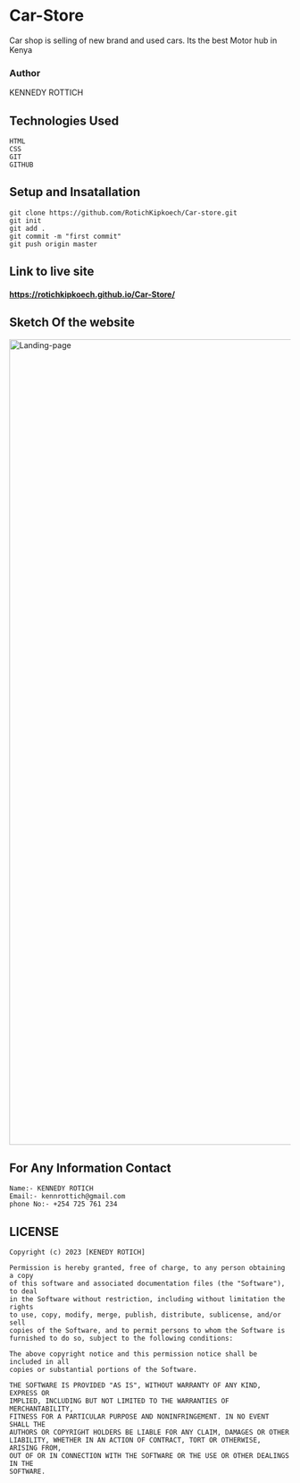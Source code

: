 # Car-Store
Car shop is selling of new brand and used cars. Its the best Motor hub in Kenya

### Author 

KENNEDY ROTTICH 

## Technologies Used
````
HTML
CSS
GIT
GITHUB
````

## Setup and Insatallation
````
git clone https://github.com/RotichKipkoech/Car-store.git
git init
git add .
git commit -m "first commit"
git push origin master
````

## Link to live site
#### https://rotichkipkoech.github.io/Car-Store/

## Sketch Of the website
<img width="1440" alt="Landing-page" src="https://github.com/RotichKipkoech/Car-Store/assets/132645931/2fc56444-a974-4ca4-9ce5-422c692dd358">

## For Any Information Contact
````
Name:- KENNEDY ROTICH
Email:- kennrottich@gmail.com
phone No:- +254 725 761 234
````

## LICENSE
 ````
Copyright (c) 2023 [KENEDY ROTICH] 

Permission is hereby granted, free of charge, to any person obtaining a copy
of this software and associated documentation files (the "Software"), to deal
in the Software without restriction, including without limitation the rights
to use, copy, modify, merge, publish, distribute, sublicense, and/or sell
copies of the Software, and to permit persons to whom the Software is
furnished to do so, subject to the following conditions:

The above copyright notice and this permission notice shall be included in all
copies or substantial portions of the Software.

THE SOFTWARE IS PROVIDED "AS IS", WITHOUT WARRANTY OF ANY KIND, EXPRESS OR
IMPLIED, INCLUDING BUT NOT LIMITED TO THE WARRANTIES OF MERCHANTABILITY,
FITNESS FOR A PARTICULAR PURPOSE AND NONINFRINGEMENT. IN NO EVENT SHALL THE
AUTHORS OR COPYRIGHT HOLDERS BE LIABLE FOR ANY CLAIM, DAMAGES OR OTHER
LIABILITY, WHETHER IN AN ACTION OF CONTRACT, TORT OR OTHERWISE, ARISING FROM,
OUT OF OR IN CONNECTION WITH THE SOFTWARE OR THE USE OR OTHER DEALINGS IN THE
SOFTWARE.
````